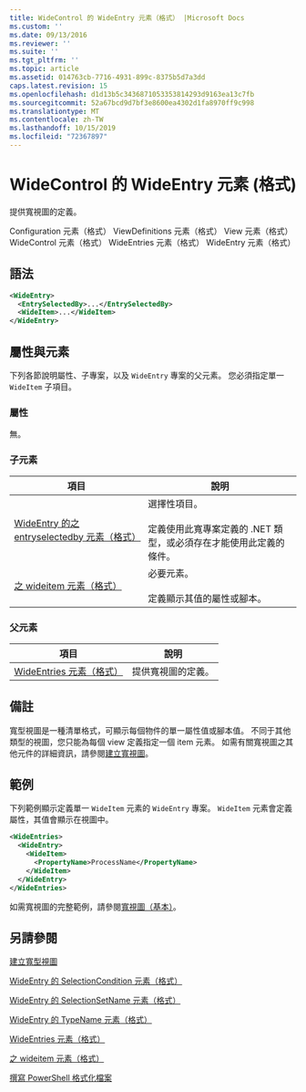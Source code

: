 ```yaml
---
title: WideControl 的 WideEntry 元素（格式） |Microsoft Docs
ms.custom: ''
ms.date: 09/13/2016
ms.reviewer: ''
ms.suite: ''
ms.tgt_pltfrm: ''
ms.topic: article
ms.assetid: 014763cb-7716-4931-899c-8375b5d7a3dd
caps.latest.revision: 15
ms.openlocfilehash: d1d13b5c3436871053353814293d9163ea13c7fb
ms.sourcegitcommit: 52a67bcd9d7bf3e8600ea4302d1fa8970ff9c998
ms.translationtype: MT
ms.contentlocale: zh-TW
ms.lasthandoff: 10/15/2019
ms.locfileid: "72367897"
---
```

# <a name="wideentry-element-for-widecontrol-format"></a>WideControl 的 WideEntry 元素 (格式)

提供寬視圖的定義。

Configuration 元素（格式） ViewDefinitions 元素（格式） View 元素（格式） WideControl 元素（格式） WideEntries 元素（格式） WideEntry 元素（格式）

## <a name="syntax"></a>語法

```xml
<WideEntry>
  <EntrySelectedBy>...</EntrySelectedBy>
  <WideItem>...</WideItem>
</WideEntry>
```

## <a name="attributes-and-elements"></a>屬性與元素

下列各節說明屬性、子專案，以及 `WideEntry` 專案的父元素。 您必須指定單一 `WideItem` 子項目。

### <a name="attributes"></a>屬性

無。

### <a name="child-elements"></a>子元素

|項目|說明|
|-------------|-----------------|
|[WideEntry 的之 entryselectedby 元素（格式）](./entryselectedby-element-for-wideentry-format.md)|選擇性項目。<br /><br /> 定義使用此寬專案定義的 .NET 類型，或必須存在才能使用此定義的條件。|
|[之 wideitem 元素（格式）](./wideitem-element-for-widecontrol-format.md)|必要元素。<br /><br /> 定義顯示其值的屬性或腳本。|

### <a name="parent-elements"></a>父元素

|項目|說明|
|-------------|-----------------|
|[WideEntries 元素（格式）](./wideentries-element-for-widecontrol-format.md)|提供寬視圖的定義。|

## <a name="remarks"></a>備註

寬型視圖是一種清單格式，可顯示每個物件的單一屬性值或腳本值。 不同于其他類型的視圖，您只能為每個 view 定義指定一個 item 元素。 如需有關寬視圖之其他元件的詳細資訊，請參閱[建立寬視圖](./creating-a-wide-view.md)。

## <a name="example"></a>範例

下列範例顯示定義單一 `WideItem` 元素的 `WideEntry` 專案。 `WideItem` 元素會定義屬性，其值會顯示在視圖中。

```xml
<WideEntries>
  <WideEntry>
    <WideItem>
      <PropertyName>ProcessName</PropertyName>
    </WideItem>
  </WideEntry>
</WideEntries>

```

如需寬視圖的完整範例，請參閱[寬視圖（基本）](./wide-view-basic.md)。

## <a name="see-also"></a>另請參閱

[建立寬型視圖](./creating-a-wide-view.md)

[WideEntry 的 SelectionCondition 元素（格式）](./selectioncondition-element-for-entryselectedby-for-widecontrol-format.md)

[WideEntry 的 SelectionSetName 元素（格式）](./selectionsetname-element-for-entryselectedby-for-widecontrol-format.md)

[WideEntry 的 TypeName 元素（格式）](./typename-element-for-entryselectedby-for-wideentry-format.md)

[WideEntries 元素（格式）](./wideentries-element-for-widecontrol-format.md)

[之 wideitem 元素（格式）](./wideitem-element-for-widecontrol-format.md)

[撰寫 PowerShell 格式化檔案](./writing-a-powershell-formatting-file.md)
